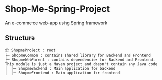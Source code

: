 # Shop-Me-Spring-Project
An e-commerce web-app using Spring framework

## Structure
```
📦 ShopmeProject : root
├─ ShopmeCommon : contains shared library for Backend and Frontend
├─ ShopmeWebParent : contains dependencies for Backend and Frontend. This module is just a Maven project and doesn't contain any Java code
│  ├─ ShopmeBackend : Main application for backend
│  ├─ ShopmeFrontend : Main application for frontend
```
